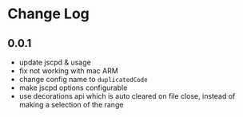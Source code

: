 # Change Log

## 0.0.1

- update jscpd & usage
- fix not working with mac ARM
- change config name to `duplicatedCode`
- make jscpd options configurable
- use decorations api which is auto cleared on file close, instead of making a selection of the range
